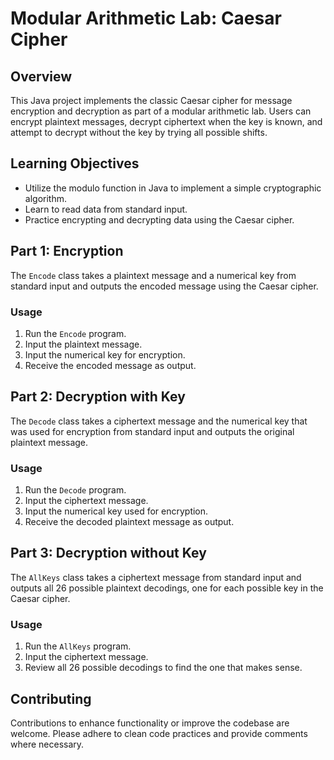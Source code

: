 # Modular Arithmetic Lab: Caesar Cipher

## Overview
This Java project implements the classic Caesar cipher for message encryption and decryption as part of a modular arithmetic lab. Users can encrypt plaintext messages, decrypt ciphertext when the key is known, and attempt to decrypt without the key by trying all possible shifts.

## Learning Objectives
- Utilize the modulo function in Java to implement a simple cryptographic algorithm.
- Learn to read data from standard input.
- Practice encrypting and decrypting data using the Caesar cipher.

## Part 1: Encryption
The `Encode` class takes a plaintext message and a numerical key from standard input and outputs the encoded message using the Caesar cipher.

### Usage
1. Run the `Encode` program.
2. Input the plaintext message.
3. Input the numerical key for encryption.
4. Receive the encoded message as output.

## Part 2: Decryption with Key
The `Decode` class takes a ciphertext message and the numerical key that was used for encryption from standard input and outputs the original plaintext message.

### Usage
1. Run the `Decode` program.
2. Input the ciphertext message.
3. Input the numerical key used for encryption.
4. Receive the decoded plaintext message as output.

## Part 3: Decryption without Key
The `AllKeys` class takes a ciphertext message from standard input and outputs all 26 possible plaintext decodings, one for each possible key in the Caesar cipher.

### Usage
1. Run the `AllKeys` program.
2. Input the ciphertext message.
3. Review all 26 possible decodings to find the one that makes sense.

## Contributing
Contributions to enhance functionality or improve the codebase are welcome. Please adhere to clean code practices and provide comments where necessary.
